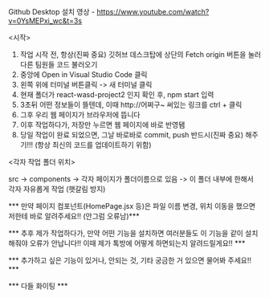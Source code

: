 Github Desktop 설치 영상 - https://www.youtube.com/watch?v=0YsMEPxi_wc&t=3s


<시작>
1. 작업 시작 전, 항상(진짜 중요) 깃허브 데스크탑에 상단의 Fetch origin 버튼을 눌러 다른 팀원들 코드 불러오기
2. 중앙에 Open in Visual Studio Code 클릭
3. 왼쪽 위에 터미널 버튼클릭 -> 새 터미널 클릭
4. 현재 폴더가 react-wasd-project2 인지 확인 후, npm start 입력
5. 3초뒤 어떤 정보들이 뜰텐데, 이때 http://어쩌구~ 써있는 링크를 ctrl + 클릭
6. 그후 우리 웹 페이지가 브라우저에 뜹니다
7. 이후 작업하다가, 저장만 누르면 웹 페이지에 바로 반영됌
8. 당일 작업이 완료 되었으면, 그날 바로바로 commit, push 반드시(진짜 중요) 해주기!!! (항상 최신의 코드를 업데이트하기 위함)





<각자 작업 폴더 위치>

 src -> components -> 각자 페이지가 폴더이름으로 있음 -> 이 폴더 내부에 한해서 각자 자유롭게 작업 (햇갈림 방지)





*** 만약 페이지 컴포넌트(HomePage.jsx 등)은 파일 이름 변경, 위치 이동을 했으면 저한테 바로 알려주세요!! (안그럼 오류남)***

*** 추후 제가 작업하다가, 만약 어떤 기능을 설치하면 여러분들도 이 기능을 같이 설치해줘야 오류가 안납니다!! 이때 제가 톡방에 어떻게 하면되는지 알려드릴게요!! ***

*** 추가하고 싶은 기능이 있거나, 안되는 것, 기타 궁금한 거 있으면 물어봐 주세요!! ***

*** 다들 화이팅 ***
